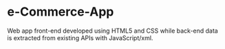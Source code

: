 # e-Commerce-App
Web app front-end developed  using HTML5 and CSS while back-end data is extracted from  existing APIs with  JavaScript/xml.
